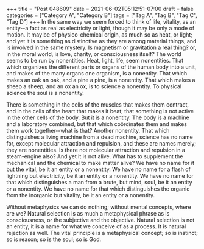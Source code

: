 +++
title = "Post 048609"
date = 2021-06-02T05:12:51-07:00
draft = false
categories = ["Category A", "Category B"]
tags = ["Tag A", "Tag B", "Tag C", "Tag D"]
+++
In the same way we seem forced to think of life, vitality, as an entity--a fact as real as electricity or light, though it may be only a mode of motion. It may be of physico-chemical origin, as much so as heat, or light; and yet it is something as distinctive as they are among material things, and is involved in the same mystery. Is magnetism or gravitation a real thing? or, in the moral world, is love, charity, or consciousness itself? The world seems to be run by nonentities. Heat, light, life, seem nonentities. That which organizes the different parts or organs of the human body into a unit, and makes of the many organs one organism, is a nonentity. That which makes an oak an oak, and a pine a pine, is a nonentity. That which makes a sheep a sheep, and an ox an ox, is to science a nonentity. To physical science the soul is a nonentity.

There is something in the cells of the muscles that makes them contract, and in the cells of the heart that makes it beat; that something is not active in the other cells of the body. But it is a nonentity. The body is a machine and a laboratory combined, but that which coördinates them and makes them work together--what is that? Another nonentity. That which distinguishes a living machine from a dead machine, science has no name for, except molecular attraction and repulsion, and these are names merely; they are nonentities. Is there not molecular attraction and repulsion in a steam-engine also? And yet it is not alive. What has to supplement the mechanical and the chemical to make matter alive? We have no name for it but the vital, be it an entity or a nonentity. We have no name for a flash of lightning but electricity, be it an entity or a nonentity. We have no name for that which distinguishes a man from a brute, but mind, soul, be it an entity or a nonentity. We have no name for that which distinguishes the organic from the inorganic but vitality, be it an entity or a nonentity.

Without metaphysics we can do nothing; without mental concepts, where are we? Natural selection is as much a metaphysical phrase as is consciousness, or the subjective and the objective. Natural selection is not an entity, it is a name for what we conceive of as a process. It is natural rejection as well. The vital principle is a metaphysical concept; so is instinct; so is reason; so is the soul; so is God.
